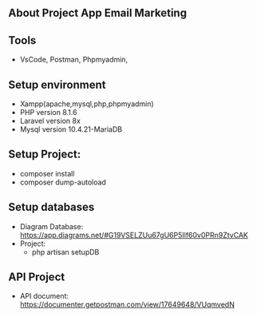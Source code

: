 ## About Project App Email Marketing

## Tools
- VsCode, Postman, Phpmyadmin, 

## Setup environment
- Xampp(apache,mysql,php,phpmyadmin)
- PHP version 8.1.6
- Laravel version 8x
- Mysql version 10.4.21-MariaDB

## Setup Project:
- composer install
- composer dump-autoload

## Setup databases
- Diagram Database: https://app.diagrams.net/#G19VSELZUu67gU6P5Ilf60v0PRn9ZtvCAK
- Project:
    - php artisan setupDB

## API Project
- API document: https://documenter.getpostman.com/view/17649648/VUqmvedN

